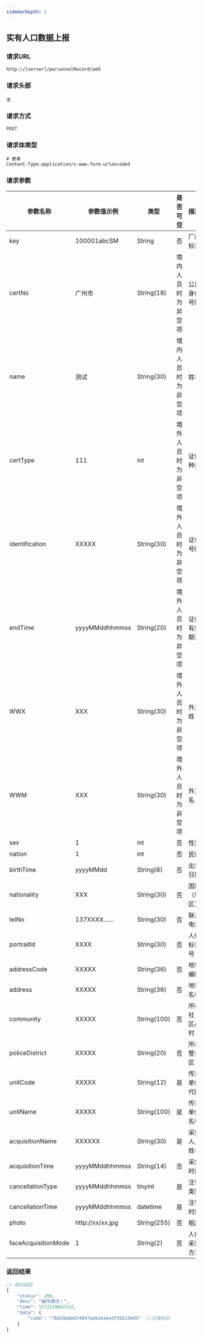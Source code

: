 ```yaml
---
sidebarDepth: 1
---
```

## 	实有人口数据上报
### 请求URL

```
http://[server]/personnelRecord/add
```

### 请求头部

```
无
```

### 请求方式

```
POST 
```

### 请求体类型

```
# 表单
Content-Type:application/x-www-form-urlencoded
```

### 请求参数

|  参数名称   | 参数值示例 |  类型  |  是否可空   |   描述  |
| --- | --- | --- | --- | --- |
| key | 100001abcSM| String | 否 | 厂商标识
| certNo | 广州市 | String(18) | 境内人员时为非空项 | 公民身份号码
| name | 测试 | String(30) | 境内人员时为非空项 | 姓名
| certType | 111 | int | 境外人员时为非空项 | 证件种类
| identification | XXXXX | String(30) | 境外人员时为非空项 | 证件号码
| endTime | yyyyMMddhhmmss| String(20) | 境外人员时为非空项 | 证件有效期至
| WWX | XXX | String(30) | 境外人员时为非空项 | 外文姓
| WWM | XXX | String(30) | 境外人员时为非空项 | 外文名
| sex | 1 | int | 否 | 性别
| nation | 1 | int | 否 | 民族
| birthTime | yyyyMMdd | String(8) | 否 |  出生日期
| nationality | XXX | String(30) | 否 | 国籍（地区）
| telNo | 137XXXX……| String(30) | 否 | 联系电话
| portraitId | XXXX | String(30) | 否 | 人像标识号
| addressCode | XXXXX | String(36) | 否 | 地址编码
| address | XXXXX | String(36) | 否 | 地址名称
| community | XXXXX | String(100) | 否 | 所在社区/村
| policeDistrict | XXXXX | String(20) | 否 | 所在警务区
| unitCode | XXXXX | String(12) | 是 | 传送单位代码
| unitName | XXXXX | String(100) | 是 | 传送单位名称
| acquisitionName | XXXXXX | String(30) | 是 | 采集人_姓名
| acquisitionTime | yyyyMMddhhmmss | String(14) | 否 | 采集时间
| cancellationType | yyyyMMddhhmmss | tinyint | 是 | 注销类别
| cancellationTime | yyyyMMddhhmmss | datetime | 是 | 注销时间
| photo | http://xx/xx.jpg | String(255) | 否 | 相片
| faceAcquisitionMode | 1 | String(2) | 否 | 人像采集方式



### 返回结果

```javascript
// 成功返回
{
    "status": 200,
    "desc": "操作成功！",
    "time": 1572150842142,
    "data": {
        "code": "7b829a8e674047aeba54eedf356130d5"  //记录标识
    }
}
```
